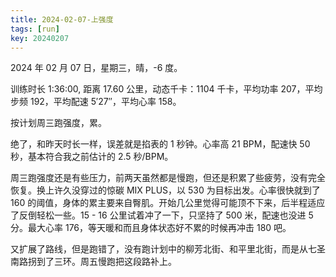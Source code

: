 ```yaml
---
title: 2024-02-07-上强度
tags: [run]
key: 20240207
---
```


2024 年 02 月 07 日，星期三，晴，-6 度。

训练时长 1:36:00, 距离 17.60 公里，动态千卡：1104 千卡，平均功率 207，平均步频 192，平均配速 5&prime;27&prime;&prime;，平均心率 158。

按计划周三跑强度，累。

<!--more-->

绝了，和昨天时长一样，误差就是掐表的 1 秒钟。心率高 21 BPM，配速快 50 秒，基本符合我之前估计的 2.5 秒/BPM。

周三跑强度还是有些压力，前两天虽然都是慢跑，但还是积累了些疲劳，没有完全恢复。换上许久没穿过的惊碳 MIX PLUS，以 530 为目标出发。心率很快就到了 160 的阈值，身体的累主要来自臀肌。开始几公里觉得可能顶不下来，后半程适应了反倒轻松一些。15 - 16 公里试着冲了一下，只坚持了 500 米，配速也没进 5 分。最大心率 176，等天暖和而且身体状态好不累的时候再冲击 180 吧。

又扩展了路线，但是跑错了，没有跑计划中的柳芳北街、和平里北街，而是从七圣南路拐到了三环。周五慢跑把这段路补上。

<div class="strava-embed-placeholder" data-embed-type="activity" data-embed-id="10711091842" data-style="standard"></div><script src="https://strava-embeds.com/embed.js"></script>

